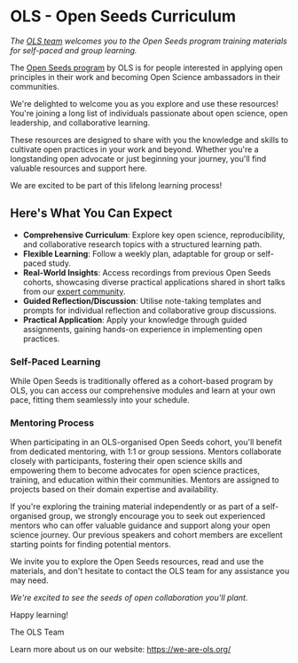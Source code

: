 # OLS - Open Seeds Curriculum

*The [OLS team](https://we-are-ols.org/) welcomes you to the Open Seeds program training materials for self-paced and group learning.*

The [Open Seeds program](https://we-are-ols.org/openseeds/) by OLS is for people interested in applying open principles in their work and becoming Open Science ambassadors in their communities.

We're delighted to welcome you as you explore and use these resources! You're joining a long list of individuals passionate about open science, open leadership, and collaborative learning.

These resources are designed to share with you the knowledge and skills to cultivate open practices in your work and beyond.
Whether you're a longstanding open advocate or just beginning your journey, you'll find valuable resources and support here.

We are excited to be part of this lifelong learning process!

## Here's What You Can Expect

- **Comprehensive Curriculum**: Explore key open science, reproducibility, and collaborative research topics with a structured learning path.
- **Flexible Learning**: Follow a weekly plan, adaptable for group or self-paced study.
- **Real-World Insights**: Access recordings from previous Open Seeds cohorts, showcasing diverse practical applications shared in short talks from our [expert community](https://we-are-ols.org/openseeds/about.html#experts).
- **Guided Reflection/Discussion**: Utilise note-taking templates and prompts for individual reflection and collaborative group discussions.
- **Practical Application**: Apply your knowledge through guided assignments, gaining hands-on experience in implementing open practices.

### Self-Paced Learning

While Open Seeds is traditionally offered as a cohort-based program by OLS, you can access our comprehensive modules and learn at your own pace, fitting them seamlessly into your schedule.

### Mentoring Process

When participating in an OLS-organised Open Seeds cohort, you'll benefit from dedicated mentoring, with 1:1 or group sessions.
Mentors collaborate closely with participants, fostering their open science skills and empowering them to become advocates for open science practices, training, and education within their communities. 
Mentors are assigned to projects based on their domain expertise and availability.

If you're exploring the training material independently or as part of a self-organised group, we strongly encourage you to seek out experienced mentors who can offer valuable guidance and support along your open science journey.
Our previous speakers and cohort members are excellent starting points for finding potential mentors.

We invite you to explore the Open Seeds resources, read and use the materials, and don't hesitate to contact the OLS team for any assistance you may need.

*We're excited to see the seeds of open collaboration you'll plant.*

Happy learning!

The OLS Team

Learn more about us on our website: https://we-are-ols.org/